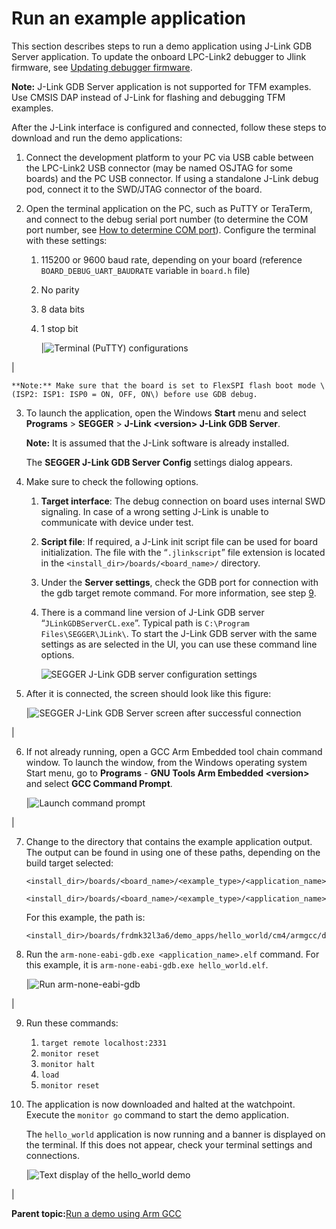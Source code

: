 # Run an example application

This section describes steps to run a demo application using J-Link GDB Server application. To update the onboard LPC-Link2 debugger to Jlink firmware, see [Updating debugger firmware](updating_debugger_firmware.md).

**Note:** J-Link GDB Server application is not supported for TFM examples. Use CMSIS DAP instead of J-Link for flashing and debugging TFM examples.

After the J-Link interface is configured and connected, follow these steps to download and run the demo applications:

1.  Connect the development platform to your PC via USB cable between the LPC-Link2 USB connector \(may be named OSJTAG for some boards\) and the PC USB connector. If using a standalone J-Link debug pod, connect it to the SWD/JTAG connector of the board.
2.  Open the terminal application on the PC, such as PuTTY or TeraTerm, and connect to the debug serial port number \(to determine the COM port number, see [How to determine COM port](how_to_determine_com_port.md#)\). Configure the terminal with these settings:

    1.  115200 or 9600 baud rate, depending on your board \(reference `BOARD_DEBUG_UART_BAUDRATE` variable in `board.h` file\)
    2.  No parity
    3.  8 data bits
    4.  1 stop bit

        |![](../images/terminal_putty_configurations.png "Terminal (PuTTY) configurations")

|

    **Note:** Make sure that the board is set to FlexSPI flash boot mode \(ISP2: ISP1: ISP0 = ON, OFF, ON\) before use GDB debug.

3.  To launch the application, open the Windows **Start** menu and select **Programs** \> **SEGGER** \> **J-Link <version\> J-Link GDB Server**.

    **Note:** It is assumed that the J-Link software is already installed.

    The **SEGGER J-Link GDB Server Config** settings dialog appears.

4.  Make sure to check the following options.
    1.  **Target interface**: The debug connection on board uses internal SWD signaling. In case of a wrong setting J-Link is unable to communicate with device under test.
    2.  **Script file**: If required, a J-Link init script file can be used for board initialization. The file with the “`.jlinkscript`” file extension is located in the `<install_dir>/boards/<board_name>/` directory.
    3.  Under the **Server settings**, check the GDB port for connection with the gdb target remote command. For more information, see step [9](#commandsgdb).
    4.  There is a command line version of J-Link GDB server “`JLinkGDBServerCL.exe`”. Typical path is `C:\Program Files\SEGGER\JLink\`. To start the J-Link GDB server with the same settings as are selected in the UI, you can use these command line options.

        ![](../images/run_an_example_UI.png "SEGGER  J-Link GDB server configuration settings")

5.  After it is connected, the screen should look like this figure:

    |![](../images/segger_jlink_gdb_server_screen_successful_connecti.png "SEGGER J-Link GDB Server screen after successful
											connection")

|

6.  If not already running, open a GCC Arm Embedded tool chain command window. To launch the window, from the Windows operating system Start menu, go to **Programs** - **GNU Tools Arm Embedded <version\>** and select **GCC Command Prompt**.

    |![](../images/launch_command_prompt_20.jpg "Launch command prompt")

|

7.  Change to the directory that contains the example application output. The output can be found in using one of these paths, depending on the build target selected:

    ```
    <install_dir>/boards/<board_name>/<example_type>/<application_name>/armgcc/debug
    ```

    ```
    <install_dir>/boards/<board_name>/<example_type>/<application_name>/armgcc/release
    ```

    For this example, the path is:

    ```
    <install_dir>/boards/frdmk32l3a6/demo_apps/hello_world/cm4/armgcc/debug
    ```

8.  Run the `arm-none-eabi-gdb.exe <application_name>.elf` command. For this example, it is `arm-none-eabi-gdb.exe hello_world.elf`.

    |![](../images/run_arm_none_eabi_gdb_20.png "Run arm-none-eabi-gdb")

|

9.  Run these commands:
    1.  `target remote localhost:2331`
    2.  `monitor reset`
    3.  `monitor halt`
    4.  `load`
    5.  `monitor reset`
10. The application is now downloaded and halted at the watchpoint. Execute the `monitor go` command to start the demo application.

    The `hello_world` application is now running and a banner is displayed on the terminal. If this does not appear, check your terminal settings and connections.

    |![](../images/text_display_hello_world_demo.png "Text display of the hello_world demo")

|


**Parent topic:**[Run a demo using Arm GCC](../topics/run_a_demo_using_arm__gcc.md)

